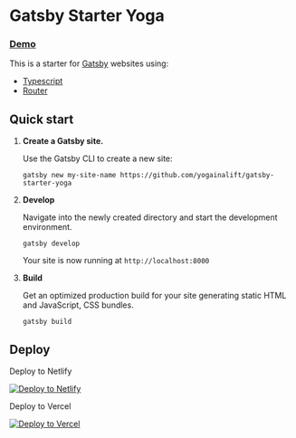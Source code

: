 # Gatsby Starter Yoga 

### [Demo](https://gatsby-starter-yoga.vercel.app/)

This is a starter for [Gatsby](https://www.gatsbyjs.org/) websites using:

- [Typescript](https://www.typescriptlang.org/)
- [Router](https://reach.tech/router/)

## Quick start

1.  **Create a Gatsby site.**

    Use the Gatsby CLI to create a new site:

    ```shell
    gatsby new my-site-name https://github.com/yogainalift/gatsby-starter-yoga
    ```

2.  **Develop**

    Navigate into the newly created directory and start the development environment.

    ```shell
    gatsby develop
    ```

    Your site is now running at `http://localhost:8000`

3.  **Build**

    Get an optimized production build for your site generating static HTML and JavaScript, CSS bundles.

    ```shell
    gatsby build
    ```

## Deploy
Deploy to Netlify 

[![Deploy to Netlify](https://www.netlify.com/img/deploy/button.svg)](https://app.netlify.com/start/deploy?repository=https://github.com/yogainalift/gatsby-starter-yoga)

Deploy to Vercel

[![Deploy to Vercel](https://vercel.com/button)](https://vercel.com/import/project?template=https://github.com/yogainalift/gatsby-starter-yoga)
